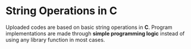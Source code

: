 # String Operations in C
Uploaded codes are based on basic string operations in <strong>C</strong>. Program implementations are made through <strong>simple programming logic</strong> instead of using any library function in most cases.
